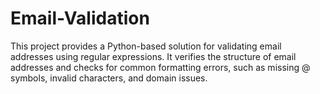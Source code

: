 # Email-Validation
This project provides a Python-based solution for validating email addresses using regular expressions. It verifies the structure of email addresses and checks for common formatting errors, such as missing @ symbols, invalid characters, and domain issues.
